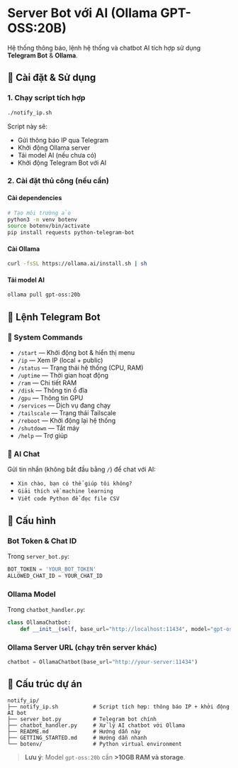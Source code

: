 # Server Bot với AI (Ollama GPT-OSS:20B)

Hệ thống thông báo, lệnh hệ thống và chatbot AI tích hợp sử dụng **Telegram Bot** & **Ollama**.

## 🚀 Cài đặt & Sử dụng

### 1. Chạy script tích hợp
```bash
./notify_ip.sh
```
Script này sẽ:
- Gửi thông báo IP qua Telegram
- Khởi động Ollama server
- Tải model AI (nếu chưa có)
- Khởi động Telegram Bot với AI

### 2. Cài đặt thủ công (nếu cần)

#### Cài dependencies
```bash
# Tạo môi trường ảo
python3 -m venv botenv
source botenv/bin/activate
pip install requests python-telegram-bot
```

#### Cài Ollama
```bash
curl -fsSL https://ollama.ai/install.sh | sh
```

#### Tải model AI
```bash
ollama pull gpt-oss:20b
```

## 📱 Lệnh Telegram Bot

### 🔧 System Commands
- `/start` — Khởi động bot & hiển thị menu
- `/ip` — Xem IP (local + public)
- `/status` — Trạng thái hệ thống (CPU, RAM)
- `/uptime` — Thời gian hoạt động
- `/ram` — Chi tiết RAM
- `/disk` — Thông tin ổ đĩa
- `/gpu` — Thông tin GPU
- `/services` — Dịch vụ đang chạy
- `/tailscale` — Trạng thái Tailscale
- `/reboot` — Khởi động lại hệ thống
- `/shutdown` — Tắt máy
- `/help` — Trợ giúp

### 🤖 AI Chat
Gửi tin nhắn (không bắt đầu bằng `/`) để chat với AI:
- `Xin chào, bạn có thể giúp tôi không?`
- `Giải thích về machine learning`
- `Viết code Python để đọc file CSV`

## 🔧 Cấu hình

### Bot Token & Chat ID
Trong `server_bot.py`:
```python
BOT_TOKEN = 'YOUR_BOT_TOKEN'
ALLOWED_CHAT_ID = YOUR_CHAT_ID
```

### Ollama Model
Trong `chatbot_handler.py`:
```python
class OllamaChatbot:
    def __init__(self, base_url="http://localhost:11434", model="gpt-oss:20b"):
```

### Ollama Server URL (chạy trên server khác)
```python
chatbot = OllamaChatbot(base_url="http://your-server:11434")
```

## 📁 Cấu trúc dự án
```
notify_ip/
├── notify_ip.sh           # Script tích hợp: thông báo IP + khởi động AI bot
├── server_bot.py          # Telegram bot chính
├── chatbot_handler.py     # Xử lý AI chatbot với Ollama
├── README.md              # Hướng dẫn này
├── GETTING_STARTED.md     # Hướng dẫn nhanh
└── botenv/                # Python virtual environment
```

> **Lưu ý**: Model `gpt-oss:20b` cần **>10GB RAM và storage**.
